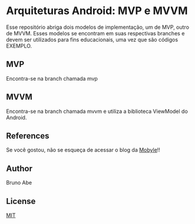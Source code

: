 # Arquiteturas Android: MVP e MVVM 
Esse repositório abriga dois modelos de implementação, um de MVP, outro de MVVM. 
Esses modelos se encontram em suas respectivas branches e devem ser utilizados para fins
educacionais, uma vez que são códigos EXEMPLO.

## MVP
Encontra-se na branch chamada mvp

## MVVM
Encontra-se na branch chamada mvvm e utiliza a biblioteca ViewModel do Android.

## References
Se você gostou, não se esqueça de acessar o blog da [Mobyle](https://mobyleofficial.medium.com/)!!

## Author
Bruno Abe

## License
[MIT](https://choosealicense.com/licenses/mit/)
